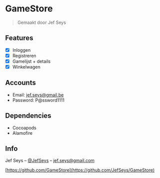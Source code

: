 # GameStore
> Gemaakt door Jef Seys

## Features

- [x] Inloggen
- [x] Registreren
- [x] Gamelijst + details
- [x] Winkelwagen

## Accounts

- Email: jef.seys@gmail.be
- Password: P@ssword1111

## Dependencies

- Cocoapods
- Alamofire

## Info

Jef Seys – [@JefSeys](https://github.com/JefSeys) – jef.seys@gmail.com

[https://github.com/GameStore](https://github.com/JefSeys/GameStore)
